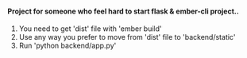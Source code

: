 <h4>Project for someone who feel hard to start flask & ember-cli project..</h4>

<ol>
<li>You need to get 'dist' file with 'ember build'</li>
<li>Use any way you prefer to move from 'dist' file to 'backend/static'</li>
<li>Run 'python backend/app.py'</li>
</ol>
